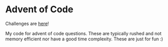 # Advent of Code

Challenges are [here](https://adventofcode.com)!

My code for advent of code questions. These are typically rushed and not memory efficient nor have a good time complexity. These are just for fun :)